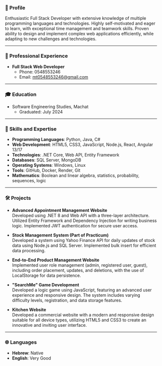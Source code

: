 ### 🌟 Profile
Enthusiastic Full Stack Developer with extensive knowledge of multiple programming languages and technologies. Highly self-motivated and eager to learn, with exceptional time management and teamwork skills. Proven ability to design and implement complex web applications efficiently, while adapting to new challenges and technologies.

---

### 💼 Professional Experience
- **Full Stack Web Developer**  
  - Phone: 0548553246  
  - Email: mt0548553246@gmail.com

---

### 🎓 Education
- Software Engineering Studies, Machat  
  - Graduated: July 2024

---

### 🔧 Skills and Expertise
- **Programming Languages**: Python, Java, C#
- **Web Development**: HTML5, CSS3, JavaScript, Node.js, React, Angular 13/17
- **Technologies**: .NET Core, Web API, Entity Framework
- **Databases**: SQL Server, MongoDB
- **Operating Systems**: Windows, Linux
- **Tools**: GitHub, Docker, Render, Git
- **Mathematics**: Boolean and linear algebra, statistics, probability, sequences, logic

---

### 🛠️ Projects
- **Advanced Appointment Management Website**  
  Developed using .NET 8 and Web API with a three-layer architecture. Utilized Entity Framework and Dependency Injection for writing business logic. Implemented JWT authentication for secure user access.

- **Stock Management System (Part of Practicum)**  
  Developed a system using Yahoo Finance API for daily updates of stock data using Node.js and SQL Server. Implemented bulk insert for efficient data processing.

- **End-to-End Product Management Website**  
  Implemented user role management (admin, registered user, guest), including order placement, updates, and deletions, with the use of LocalStorage for data persistence.

- **"SearchMe" Game Development**  
  Developed a logic game using JavaScript, featuring an advanced user experience and responsive design. The system includes varying difficulty levels, registration, and data storage features.

- **Kitchen Website**  
  Developed a commercial website with a modern and responsive design suitable for all device types, utilizing HTML5 and CSS3 to create an innovative and inviting user interface.

---

### 🌐 Languages
- **Hebrew**: Native  
- **English**: Very Good  
